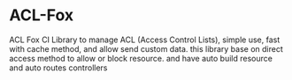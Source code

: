 # ACL-Fox
ACL Fox CI Library to manage ACL (Access Control Lists), simple use, fast with cache method, and allow send custom data. this library base on direct access method to allow or block resource. and have auto build resource and auto routes controllers
